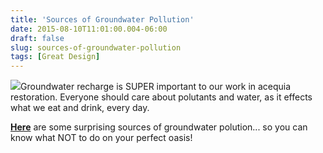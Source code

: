 ```yaml
---
title: 'Sources of Groundwater Pollution'
date: 2015-08-10T11:01:00.004-06:00
draft: false
slug: sources-of-groundwater-pollution
tags: [Great Design]
---
```


![](http://www.lenntech.com/images/gw-pollutant-1.jpg)Groundwater recharge is SUPER important to our work in acequia restoration. Everyone should care about polutants and water, as it effects what we eat and drink, every day.   
  
[**Here**](http://www.lenntech.com/groundwater/pollution-sources.htm) are some surprising sources of groundwater polution... so you can know what NOT to do on your perfect oasis!